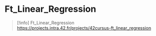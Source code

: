 # Ft_Linear_Regression

> [!info]
> Ft_Linear_Regression
> https://projects.intra.42.fr/projects/42cursus-ft_linear_regression

